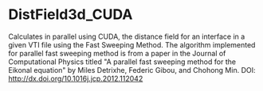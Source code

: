# DistField3d_CUDA

Calculates in parallel using CUDA, the distance field for an interface
in a given VTI file using the Fast Sweeping Method.
The algorithm implemented for parallel fast sweeping
method is from a paper in the Journal of Computational Physics
titled "A parallel fast sweeping method for the Eikonal equation"
by Miles Detrixhe, Federic Gibou, and Chohong Min.
DOI: http://dx.doi.org/10.1016j.jcp.2012.112042